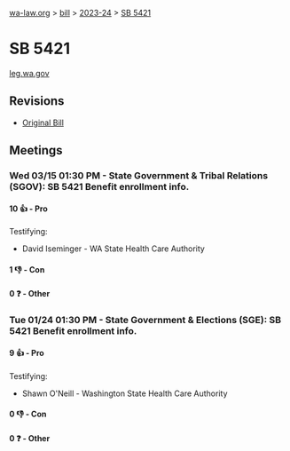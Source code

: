 [wa-law.org](/) > [bill](/bill/) > [2023-24](/bill/2023-24/) > [SB 5421](/bill/2023-24/sb/5421/)

# SB 5421
[leg.wa.gov](https://app.leg.wa.gov/billsummary?BillNumber=5421&Year=2023&Initiative=false)

## Revisions
* [Original Bill](1/)

## Meetings
### Wed 03/15 01:30 PM - State Government & Tribal Relations (SGOV): SB 5421 Benefit enrollment info.
#### 10 👍 - Pro
Testifying:
* David Iseminger - WA State Health Care Authority

#### 1 👎 - Con

#### 0 ❓ - Other

### Tue 01/24 01:30 PM - State Government & Elections (SGE): SB 5421 Benefit enrollment info.
#### 9 👍 - Pro
Testifying:
* Shawn O'Neill - Washington State Health Care Authority

#### 0 👎 - Con

#### 0 ❓ - Other
